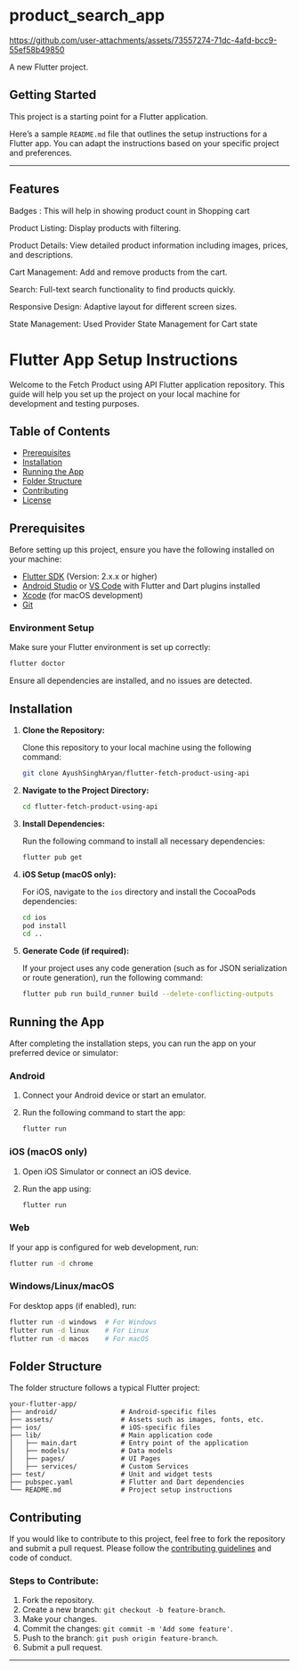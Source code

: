 # product_search_app


https://github.com/user-attachments/assets/73557274-71dc-4afd-bcc9-55ef58b49850


A new Flutter project.

## Getting Started

This project is a starting point for a Flutter application.

Here’s a sample `README.md` file that outlines the setup instructions for a Flutter app. You can adapt the instructions based on your specific project and preferences.

---
## Features
Badges : This will help in showing product count in Shopping cart

Product Listing: Display products with filtering.

Product Details: View detailed product information including images, prices, and descriptions.

Cart Management: Add and remove products from the cart.

Search: Full-text search functionality to find products quickly.

Responsive Design: Adaptive layout for different screen sizes.

State Management: Used Provider State Management for Cart state 

# Flutter App Setup Instructions

Welcome to the Fetch Product using API Flutter application repository. This guide will help you set up the project on your local machine for development and testing purposes.

## Table of Contents
- [Prerequisites](#prerequisites)
- [Installation](#installation)
- [Running the App](#running-the-app)
- [Folder Structure](#folder-structure)
- [Contributing](#contributing)
- [License](#license)

## Prerequisites

Before setting up this project, ensure you have the following installed on your machine:

- [Flutter SDK](https://flutter.dev/docs/get-started/install) (Version: 2.x.x or higher)
- [Android Studio](https://developer.android.com/studio) or [VS Code](https://code.visualstudio.com/) with Flutter and Dart plugins installed
- [Xcode](https://developer.apple.com/xcode/) (for macOS development)
- [Git](https://git-scm.com/)

### Environment Setup

Make sure your Flutter environment is set up correctly:

```bash
flutter doctor
```

Ensure all dependencies are installed, and no issues are detected.

## Installation

1. **Clone the Repository:**

   Clone this repository to your local machine using the following command:

   ```bash
   git clone AyushSinghAryan/flutter-fetch-product-using-api
   ```

2. **Navigate to the Project Directory:**

   ```bash
   cd flutter-fetch-product-using-api
   ```

3. **Install Dependencies:**

   Run the following command to install all necessary dependencies:

   ```bash
   flutter pub get
   ```

4. **iOS Setup (macOS only):**

   For iOS, navigate to the `ios` directory and install the CocoaPods dependencies:

   ```bash
   cd ios
   pod install
   cd ..
   ```

5. **Generate Code (if required):**

   If your project uses any code generation (such as for JSON serialization or route generation), run the following command:

   ```bash
   flutter pub run build_runner build --delete-conflicting-outputs
   ```

## Running the App

After completing the installation steps, you can run the app on your preferred device or simulator:

### Android

1. Connect your Android device or start an emulator.
2. Run the following command to start the app:

   ```bash
   flutter run
   ```

### iOS (macOS only)

1. Open iOS Simulator or connect an iOS device.
2. Run the app using:

   ```bash
   flutter run
   ```

### Web

If your app is configured for web development, run:

```bash
flutter run -d chrome
```

### Windows/Linux/macOS

For desktop apps (if enabled), run:

```bash
flutter run -d windows  # For Windows
flutter run -d linux    # For Linux
flutter run -d macos    # For macOS
```

## Folder Structure

The folder structure follows a typical Flutter project:

```
your-flutter-app/
├── android/                # Android-specific files
├── assets/                 # Assets such as images, fonts, etc.
├── ios/                    # iOS-specific files
├── lib/                    # Main application code
│   ├── main.dart           # Entry point of the application
│   ├── models/             # Data models
│   ├── pages/              # UI Pages
│   ├── services/           # Custom Services
├── test/                   # Unit and widget tests
├── pubspec.yaml            # Flutter and Dart dependencies
└── README.md               # Project setup instructions
```

## Contributing

If you would like to contribute to this project, feel free to fork the repository and submit a pull request. Please follow the [contributing guidelines](CONTRIBUTING.md) and code of conduct.

### Steps to Contribute:

1. Fork the repository.
2. Create a new branch: `git checkout -b feature-branch`.
3. Make your changes.
4. Commit the changes: `git commit -m 'Add some feature'`.
5. Push to the branch: `git push origin feature-branch`.
6. Submit a pull request.



---
